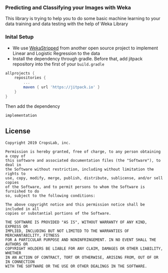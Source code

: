 ### Predicting and Classifying your Images with Weka

This library is trying to help you to do some basic machine learning to your data training and data testing with the help of Weka Library

### Inital Setup

* We use [WekaStripped](https://github.com/rjmarsan/Weka-for-Android) from another open source project to implement Linear and Logistic Regression to the data
* Install the dependency through gradle. Before that, add jitpack repository into the first of your `build.gradle`
```groovy
allprojects {
    repositories {
	    ...
	    maven { url 'https://jitpack.io' }
	}
}
```
Then add the dependency
```groovy
implementation 
```

License
--------

    Copyright 2019 CropsLab, inc.
    
    Permission is hereby granted, free of charge, to any person obtaining a copy of 
    this software and associated documentation files (the "Software"), to deal in 
    the Software without restriction, including without limitation the rights to 
    use, copy, modify, merge, publish, distribute, sublicense, and/or sell copies 
    of the Software, and to permit persons to whom the Software is furnished to do 
    so, subject to the following conditions:
    
    The above copyright notice and this permission notice shall be included in all 
    copies or substantial portions of the Software.
    
    THE SOFTWARE IS PROVIDED "AS IS", WITHOUT WARRANTY OF ANY KIND, EXPRESS OR 
    IMPLIED, INCLUDING BUT NOT LIMITED TO THE WARRANTIES OF MERCHANTABILITY, FITNESS 
    FOR A PARTICULAR PURPOSE AND NONINFRINGEMENT. IN NO EVENT SHALL THE AUTHORS OR 
    COPYRIGHT HOLDERS BE LIABLE FOR ANY CLAIM, DAMAGES OR OTHER LIABILITY, WHETHER 
    IN AN ACTION OF CONTRACT, TORT OR OTHERWISE, ARISING FROM, OUT OF OR IN CONNECTION 
    WITH THE SOFTWARE OR THE USE OR OTHER DEALINGS IN THE SOFTWARE.
